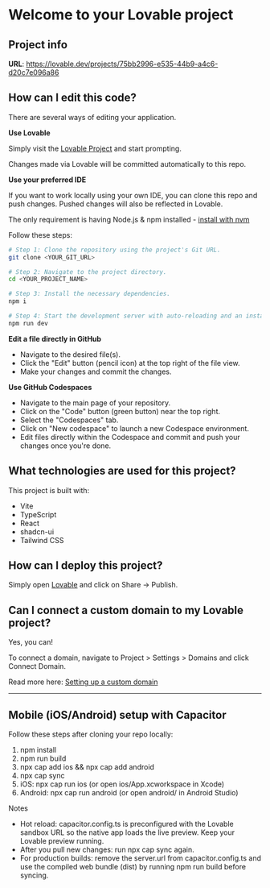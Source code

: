 # Welcome to your Lovable project

## Project info

**URL**: https://lovable.dev/projects/75bb2996-e535-44b9-a4c6-d20c7e096a86

## How can I edit this code?

There are several ways of editing your application.

**Use Lovable**

Simply visit the [Lovable Project](https://lovable.dev/projects/75bb2996-e535-44b9-a4c6-d20c7e096a86) and start prompting.

Changes made via Lovable will be committed automatically to this repo.

**Use your preferred IDE**

If you want to work locally using your own IDE, you can clone this repo and push changes. Pushed changes will also be reflected in Lovable.

The only requirement is having Node.js & npm installed - [install with nvm](https://github.com/nvm-sh/nvm#installing-and-updating)

Follow these steps:

```sh
# Step 1: Clone the repository using the project's Git URL.
git clone <YOUR_GIT_URL>

# Step 2: Navigate to the project directory.
cd <YOUR_PROJECT_NAME>

# Step 3: Install the necessary dependencies.
npm i

# Step 4: Start the development server with auto-reloading and an instant preview.
npm run dev
```

**Edit a file directly in GitHub**

- Navigate to the desired file(s).
- Click the "Edit" button (pencil icon) at the top right of the file view.
- Make your changes and commit the changes.

**Use GitHub Codespaces**

- Navigate to the main page of your repository.
- Click on the "Code" button (green button) near the top right.
- Select the "Codespaces" tab.
- Click on "New codespace" to launch a new Codespace environment.
- Edit files directly within the Codespace and commit and push your changes once you're done.

## What technologies are used for this project?

This project is built with:

- Vite
- TypeScript
- React
- shadcn-ui
- Tailwind CSS

## How can I deploy this project?

Simply open [Lovable](https://lovable.dev/projects/75bb2996-e535-44b9-a4c6-d20c7e096a86) and click on Share -> Publish.

## Can I connect a custom domain to my Lovable project?

Yes, you can!

To connect a domain, navigate to Project > Settings > Domains and click Connect Domain.

Read more here: [Setting up a custom domain](https://docs.lovable.dev/tips-tricks/custom-domain#step-by-step-guide)

---

## Mobile (iOS/Android) setup with Capacitor

Follow these steps after cloning your repo locally:

1. npm install
2. npm run build
3. npx cap add ios && npx cap add android
4. npx cap sync
5. iOS: npx cap run ios (or open ios/App.xcworkspace in Xcode)
6. Android: npx cap run android (or open android/ in Android Studio)

Notes
- Hot reload: capacitor.config.ts is preconfigured with the Lovable sandbox URL so the native app loads the live preview. Keep your Lovable preview running.
- After you pull new changes: run npx cap sync again.
- For production builds: remove the server.url from capacitor.config.ts and use the compiled web bundle (dist) by running npm run build before syncing.

